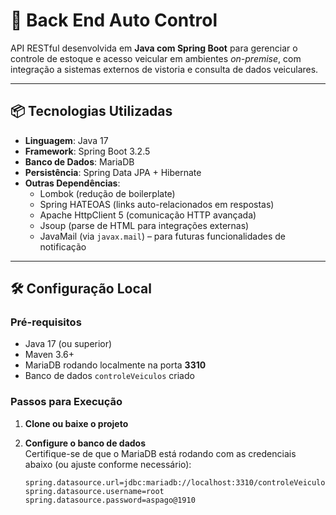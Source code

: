 # 🚗 Back End Auto Control

API RESTful desenvolvida em **Java com Spring Boot** para gerenciar o controle de estoque e acesso veicular em ambientes *on-premise*, com integração a sistemas externos de vistoria e consulta de dados veiculares.

---

## 📦 Tecnologias Utilizadas

- **Linguagem**: Java 17  
- **Framework**: Spring Boot 3.2.5  
- **Banco de Dados**: MariaDB  
- **Persistência**: Spring Data JPA + Hibernate  
- **Outras Dependências**:
  - Lombok (redução de boilerplate)
  - Spring HATEOAS (links auto-relacionados em respostas)
  - Apache HttpClient 5 (comunicação HTTP avançada)
  - Jsoup (parse de HTML para integrações externas)
  - JavaMail (via `javax.mail`) – para futuras funcionalidades de notificação

---

## 🛠️ Configuração Local

### Pré-requisitos

- Java 17 (ou superior)
- Maven 3.6+
- MariaDB rodando localmente na porta **3310**
- Banco de dados `controleVeiculos` criado

### Passos para Execução

1. **Clone ou baixe o projeto**  
2. **Configure o banco de dados**  
   Certifique-se de que o MariaDB está rodando com as credenciais abaixo (ou ajuste conforme necessário):

   ```properties
   spring.datasource.url=jdbc:mariadb://localhost:3310/controleVeiculos
   spring.datasource.username=root
   spring.datasource.password=aspago@1910
